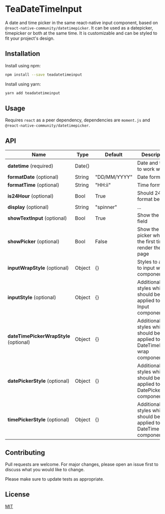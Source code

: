 # TeaDateTimeInput

A date and time picker in the same react-native input component, based on ``@react-native-community/datetimepicker``. It can be used as a datepicker, timepicker or both at the same time. It is customizable and can be styled to fit your project's design.

## Installation

Install using npm:

```bash
npm install --save teadatetimeinput
```
Install using yarn:

```bash
yarn add teadatetimeinput
```

## Usage

Requires ``react`` as a peer dependency, dependencies are ``moment.js`` and ``@react-native-community/datetimepicker``.

## API

| Name         | Type    | Default | Description |
| ------------ | ------- | ------- | ----------- |
| **datetime** (required) | Date() |  | Date and time to work with |
| **formatDate** (optional) | String | "DD/MM/YYYY" | Date format |
| **formatTime** (optional) | String | "HH:ii" | Time format |
| **is24Hour** (optional) | Bool | True | Should 24h format be used |
| **display** (optional) | String | "spinner" | ... |
| **showTextInput** (optional) | Bool | True | Show the input field |
| **showPicker** (optional) | Bool | False | Show the picker when the first time render the page |
| **inputWrapStyle** (optional) | Object | {} | Styles to apply to input wrap component |
| **inputStyle** (optional) | Object | {} | Additional styles which should be applied to the Input component |
| **dateTimePickerWrapStyle** (optional) | Object | {} | Additional styles which should be applied to the DateTimePicker wrap component |
| **datePickerStyle** (optional) | Object | {} | Additional styles which should be applied to the DatePicker component |
| **timePickerStyle** (optional) | Object | {} | Additional styles which should be applied to the DateTime component |

## Contributing
Pull requests are welcome. For major changes, please open an issue first to discuss what you would like to change.

Please make sure to update tests as appropriate.

## License
[MIT](https://choosealicense.com/licenses/mit/)
